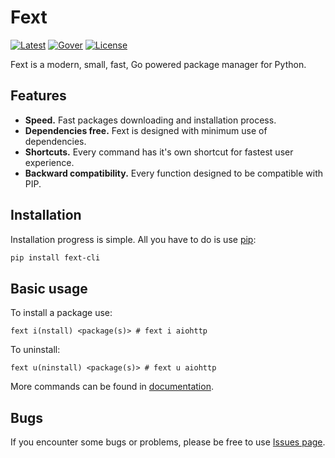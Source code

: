 # Fext
[![Latest](https://img.shields.io/github/v/release/fextpkg/cli)](https://github.com/fextpkg/cli/releases?latest) [![Gover](https://img.shields.io/github/go-mod/go-version/fextpkg/cli?filename=fext%2Fgo.mod)](https://golang.org/dl/) [![License](https://img.shields.io/github/license/fextpkg/cli)](https://github.com/fextpkg/cli/blob/main/LICENSE)

Fext is a modern, small, fast, Go powered package manager for Python.

## Features
- **Speed.** Fast packages downloading and installation process.
- **Dependencies free.** Fext is designed with minimum use of dependencies.
- **Shortcuts.** Every command has it's own shortcut for fastest user experience.
- **Backward compatibility.** Every function designed to be compatible with PIP.

## Installation
Installation progress is simple.
All you have to do is use [pip](https://github.com/pypa/pip): 
```bash
pip install fext-cli
```

## Basic usage
To install a package use:
```
fext i(nstall) <package(s)> # fext i aiohttp
```
To uninstall:
```
fext u(ninstall) <package(s)> # fext u aiohttp
```
More commands can be found in [documentation](https://fext.lunte.dev/commands.html).

## Bugs
If you encounter some bugs or problems, please be free to use [Issues page](https://github.com/fextpkg/cli/issues).
